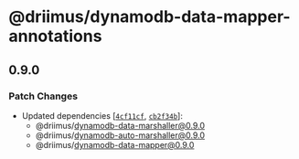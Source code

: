 # @driimus/dynamodb-data-mapper-annotations

## 0.9.0

### Patch Changes

- Updated dependencies [[`4cf11cf`](https://github.com/driimus/dynamodb-data-mapper-js-v3/commit/4cf11cf3722663273f9be7a7edd8119cb566a052), [`cb2f34b`](https://github.com/driimus/dynamodb-data-mapper-js-v3/commit/cb2f34bfd217af6d97e3fd87362f7e7ff722522e)]:
  - @driimus/dynamodb-data-marshaller@0.9.0
  - @driimus/dynamodb-auto-marshaller@0.9.0
  - @driimus/dynamodb-data-mapper@0.9.0
